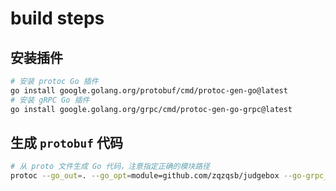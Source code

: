# build steps

## 安装插件

```bash
# 安装 protoc Go 插件
go install google.golang.org/protobuf/cmd/protoc-gen-go@latest
# 安装 gRPC Go 插件
go install google.golang.org/grpc/cmd/protoc-gen-go-grpc@latest
```

## 生成 `protobuf` 代码

```bash
# 从 proto 文件生成 Go 代码，注意指定正确的模块路径
protoc --go_out=. --go_opt=module=github.com/zqzqsb/judgebox --go-grpc_out=. --go-grpc_opt=module=github.com/zqzqsb/judgebox pb/judge.proto
```